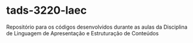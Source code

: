 # tads-3220-laec
Repositório para os códigos desenvolvidos durante as aulas da Disciplina de Linguagem de Apresentação e Estruturação de Conteúdos
